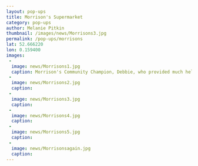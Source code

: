```yaml
---
layout: pop-ups
title: Morrison's Supermarket
category: pop-ups
author: Melanie Pitkin
thumbnail: /images/news/Morrisons3.jpg
permalink: /pop-ups/morrisons
lat: 52.666220
lon: 0.159400
images:
 -
  image: news/Morrisons1.jpg
  caption: Morrison's Community Champion, Debbie, who provided much help in organising our visit.
 -
  image: news/Morrisons2.jpg
  caption:
 -
  image: news/Morrisons3.jpg
  caption:
 -
  image: news/Morrisons4.jpg
  caption:
 -
  image: news/Morrisons5.jpg
  caption:
 -
  image: news/Morrisonsagain.jpg
  caption:
---
```

